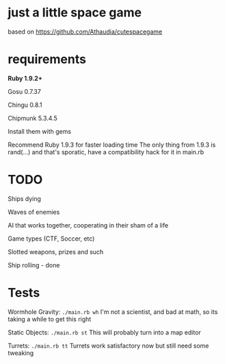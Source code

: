 # just a little space game

based on https://github.com/Athaudia/cutespacegame

# requirements

<b>Ruby 1.9.2+</b>

Gosu 0.7.37

Chingu 0.8.1 

Chipmunk 5.3.4.5


Install them with gems

Recommend Ruby 1.9.3 for faster loading time
  The only thing from 1.9.3 is rand(...) and that's sporatic, have a compatibility hack for it in main.rb

# TODO

Ships dying

Waves of enemies

AI that works together, cooperating in their sham of a life

Game types (CTF, Soccer, etc)

Slotted weapons, prizes and such

Ship rolling - done

# Tests

Wormhole Gravity: `./main.rb wh` I'm not a scientist, and bad at math, so its taking a while to get this right

Static Objects: `./main.rb st` This will probably turn into a map editor

Turrets: `./main.rb tt` Turrets work satisfactory now but still need some tweaking
